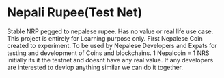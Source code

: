 # Nepali Rupee(Test Net)
Stable NRP pegged to nepalese rupee. Has no value or real life use case. This project is entirely for Learning purpose only.
First Nepalese Coin created to experiment.
To be used by Nepalese Developers and Expats for testing and development of Coins and blockchains.
1 Nepalcoin = 1 NRS
initially its it the testnet and doesnt have any real value.
If any developers are interested to devlop anything similar we can do it together.
